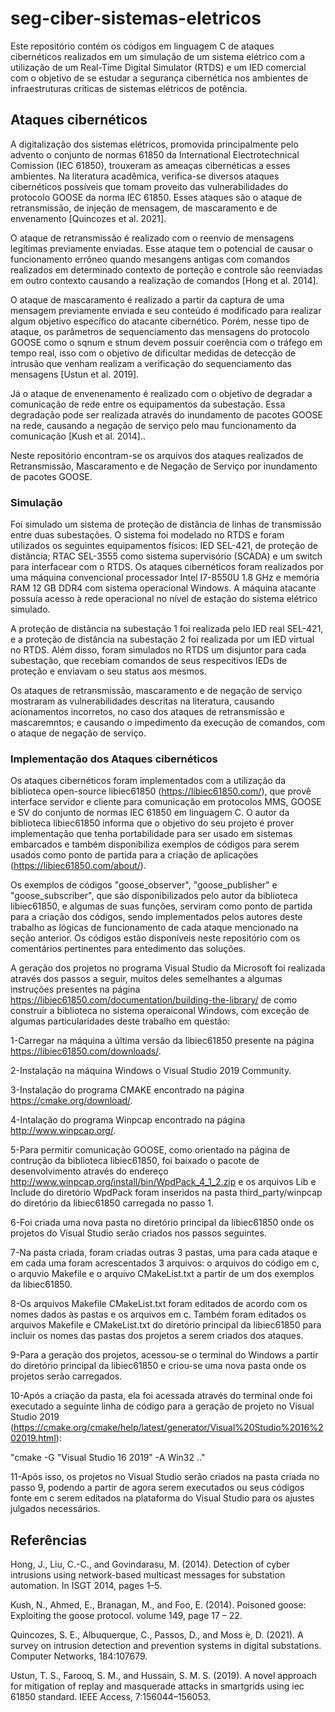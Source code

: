 # seg-ciber-sistemas-eletricos
Este repositório contém os códigos em linguagem C de ataques cibernéticos realizados em um simulação de um sistema elétrico com a utilização de um Real-Time Digital Simulator (RTDS) e um IED comercial com o objetivo de se estudar a segurança cibernética nos ambientes de infraestruturas críticas de sistemas elétricos de potência.

## Ataques cibernéticos
A digitalização dos sistemas elétricos, promovida principalmente pelo advento o conjunto de normas 61850 da International Electrotechnical Comission (IEC 61850), trouxeram as ameaças cibernéticas a esses ambientes. Na literatura acadêmica, verifica-se diversos ataques cibernéticos possíveis que tomam proveito das vulnerabilidades do protocolo GOOSE da norma IEC 61850. Esses ataques são o ataque de retransmissão, de injeção de mensagem, de mascaramento e de envenamento [Quincozes et al. 2021].

O ataque de retransmissão é realizado com o reenvio de mensagens legítimas previamente enviadas.  Esse ataque tem o potencial de causar o funcionamento errôneo quando mesangens antigas com comandos realizados em determinado contexto de porteção e controle são reenviadas em outro contexto causando a realização de comandos  [Hong et al. 2014].

O ataque de mascaramento é realizado a partir da captura de uma mensagem previamente enviada e seu conteúdo é modificado para realizar algum objetivo específico do atacante cibernético. Porém, nesse tipo de ataque, os parâmetros de sequenciamento das mensagens do protocolo GOOSE como o sqnum e stnum devem possuir coerência com o tráfego em tempo real, isso com o objetivo de dificultar medidas de detecção de intrusão que venham realizam a verificação do sequenciamento das mensagens [Ustun et al. 2019].

Já o ataque de envenenamento é realizado com o objetivo de degradar a comunicação de rede entre os equipamentos da subestação. Essa degradação pode ser realizada através do inundamento de pacotes GOOSE na rede, causando a negação de serviço pelo mau funcionamento da comunicação [Kush et al. 2014].. 

Neste repositório encontram-se os arquivos dos ataques realizados de Retransmissão, Mascaramento e de Negação de Serviço por inundamento de pacotes GOOSE.


### Simulação

Foi simulado um sistema de proteção de distância de linhas de transmissão entre duas subestações. O sistema foi modelado no RTDS e foram utilizados os seguintes equipamentos físicos: IED SEL-421, de proteção de distância; RTAC SEL-3555 como sistema supervisório (SCADA) e um switch para interfacear com o RTDS. Os ataques cibernéticos foram realizados por uma máquina convencional processador Intel I7-8550U 1.8 GHz e memória RAM 12 GB DDR4 com sistema operacional Windows. A máquina atacante possuía acesso à rede operacional no nível de estação do sistema elétrico simulado. 

A proteção de distância na subestação 1 foi realizada pelo IED real SEL-421, e a proteção de distância na subestação 2 foi realizada por um IED virtual no RTDS. Além disso, foram simulados no RTDS um disjuntor para cada subestação, que recebiam comandos de seus respecitivos IEDs de proteção e enviavam o seu status aos mesmos.

Os ataques de retransmissão, mascaramento e de negação de serviço mostraram as vulnerabilidades descritas na literatura, causando acionamentos incorretos, no caso dos ataques de retransmissão e mascaremntos; e causando o impedimento da execução de comandos, com o ataque de negação de serviço.

### Implementação dos Ataques cibernéticos

Os ataques cibernéticos foram implementados com a utilização da biblioteca open-source libiec61850 (https://libiec61850.com/), que provê interface servidor e cliente para comunicação em protocolos MMS, GOOSE e SV do conjunto de normas IEC 61850 em linguagem C. O autor da biblioteca libiec61850 informa que o objetivo do seu projeto é prover implementação que tenha portabilidade para ser usado em sistemas embarcados e também disponibiliza exemplos de códigos para serem usados como ponto de partida para a criação de aplicações (https://libiec61850.com/about/).

Os exemplos de códigos "goose_observer", "goose_publisher" e "goose_subscriber", que são disponibilizados pelo autor da biblioteca libiec61850, e algumas de suas funções, serviram como ponto de partida para a criação dos códigos, sendo implementados pelos autores deste trabalho as lógicas de funcionamento de cada ataque mencionado na seção anterior. Os códigos estão disponíveis neste repositório com os comentários pertinentes para entedimento das soluções.

A geração dos projetos no programa Visual Studio da Microsoft foi realizada através dos passos a seguir, muitos deles semelhantes a algumas instruções presentes na página https://libiec61850.com/documentation/building-the-library/ de como construir a biblioteca no sistema operaiconal Windows, com exceção de algumas particularidades deste trabalho em questão:

1-Carregar na máquina a última versão da libiec61850 presente na página https://libiec61850.com/downloads/.

2-Instalação na máquina Windows o Visual Studio 2019 Community.

3-Instalação do programa CMAKE encontrado na página https://cmake.org/download/.

4-Intalação do programa Winpcap encontrado na página http://www.winpcap.org/.

5-Para permitir comunicação GOOSE, como orientado na página de contrução da biblioteca libiec61850, foi baixado o pacote de desenvolvimento através do endereço http://www.winpcap.org/install/bin/WpdPack_4_1_2.zip e os arquivos Lib e Include do diretório WpdPack foram inseridos na pasta third_party/winpcap do diretório da libiec61850 carregada no passo 1.

6-Foi criada uma nova pasta no diretório principal da libiec61850 onde os projetos do Visual Studio serão criados nos passos seguintes.

7-Na pasta criada, foram criadas outras 3 pastas, uma para cada ataque e em cada uma foram acrescentados 3 arquivos: o arquivos do código em c, o arquvio Makefile e o arquivo CMakeList.txt a partir de um dos exemplos da libiec61850. 

8-Os arquivos Makefile CMakeList.txt foram editados de acordo com os nomes dados às pastas e os arquivos em c. Também foram editados os arquivos Makefile e CMakeList.txt do diretório principal da libiec61850 para incluir os nomes das pastas dos projetos a serem criados dos ataques.

9-Para a geração dos projetos, acessou-se o terminal do Windows a partir do diretório principal da libiec61850 e criou-se uma nova pasta onde os projetos serão carregados.

10-Após a criação da pasta, ela foi acessada através do terminal onde foi executado a seguinte linha de código para a geração de projeto no Visual Studio 2019 (https://cmake.org/cmake/help/latest/generator/Visual%20Studio%2016%202019.html):

   
   "cmake -G "Visual Studio 16 2019" -A Win32 .."


11-Após isso, os projetos no Visual Studio serão criados na pasta criada no passo 9, podendo a partir de agora serem executados ou seus códigos fonte em c serem editados na plataforma do Visual Studio para os ajustes julgados necessários.



## Referências

Hong, J., Liu, C.-C., and Govindarasu, M. (2014). Detection of cyber intrusions using
network-based multicast messages for substation automation. In ISGT 2014, pages
1–5.

Kush, N., Ahmed, E., Branagan, M., and Foo, E. (2014). Poisoned goose: Exploiting the
goose protocol. volume 149, page 17 – 22.

Quincozes, S. E., Albuquerque, C., Passos, D., and Moss ́e, D. (2021). A survey on
intrusion detection and prevention systems in digital substations. Computer Networks,
184:107679.

Ustun, T. S., Farooq, S. M., and Hussain, S. M. S. (2019). A novel approach for mitigation
of replay and masquerade attacks in smartgrids using iec 61850 standard. IEEE Access,
7:156044–156053.


